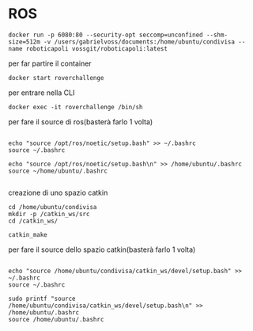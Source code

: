 # ROS


```
docker run -p 6080:80 --security-opt seccomp=unconfined --shm-size=512m -v /users/gabrielvoss/documents:/home/ubuntu/condivisa --name roboticapoli vossgit/roboticapoli:latest 

```

per far partire il container
```
docker start roverchallenge
```

per entrare nella CLI
```
docker exec -it roverchallenge /bin/sh
```

per fare il source di ros(basterà farlo 1 volta)
```

echo "source /opt/ros/noetic/setup.bash" >> ~/.bashrc
source ~/.bashrc
```
```
echo "source /opt/ros/noetic/setup.bash\n" >> /home/ubuntu/.bashrc
source ~/home/ubuntu/.bashrc


```

creazione di uno spazio catkin
```
cd /home/ubuntu/condivisa
mkdir -p /catkin_ws/src
cd /catkin_ws/

catkin_make
```

per fare il source dello spazio catkin(basterà farlo 1 volta)
```

echo "source /home/ubuntu/condivisa/catkin_ws/devel/setup.bash" >> ~/.bashrc
source ~/.bashrc

sudo printf "source /home/ubuntu/condivisa/catkin_ws/devel/setup.bash\n" >> /home/ubuntu/.bashrc
source /home/ubuntu/.bashrc

```
